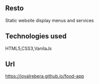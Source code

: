 ## Resto
Static website display menus and services

## Technologies used
HTML5,CSS3,VanilaJs

## Url
https://joyalrebera.github.io/food-app

